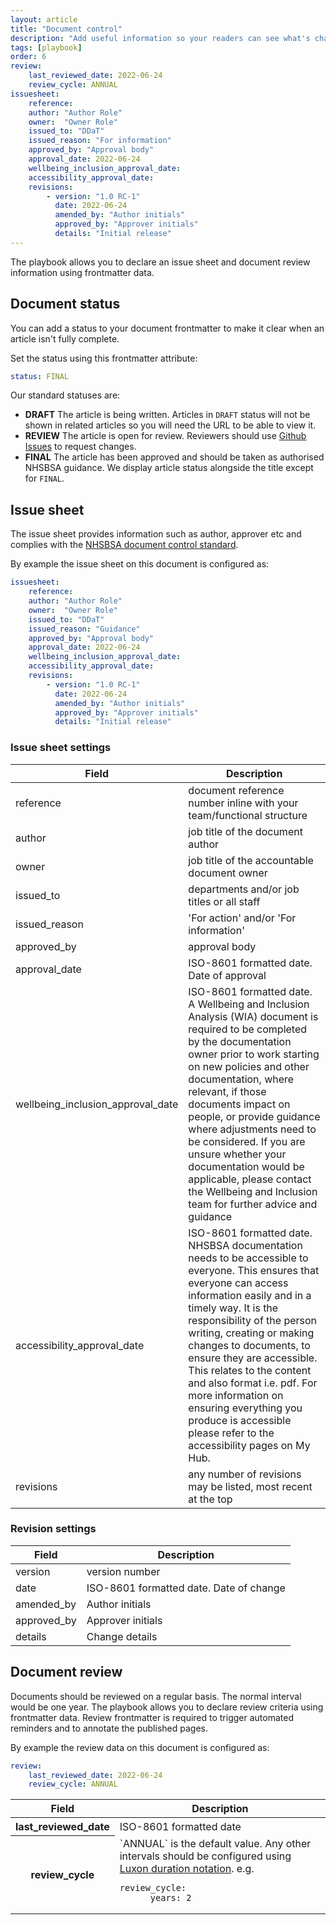 ```yaml
---
layout: article
title: "Document control"
description: "Add useful information so your readers can see what's changed"
tags: [playbook]
order: 6
review:
    last_reviewed_date: 2022-06-24
    review_cycle: ANNUAL
issuesheet:
    reference: 
    author: "Author Role"
    owner:  "Owner Role"
    issued_to: "DDaT"
    issued_reason: "For information"
    approved_by: "Approval body"
    approval_date: 2022-06-24
    wellbeing_inclusion_approval_date: 
    accessibility_approval_date: 
    revisions:
        - version: "1.0 RC-1"
          date: 2022-06-24
          amended_by: "Author initials"
          approved_by: "Approver initials"
          details: "Initial release"
---
```

The playbook allows you to declare an issue sheet and document review information using frontmatter data.

## Document status

You can add a status to your document frontmatter to make it clear when an article isn't fully complete.

Set the status using this frontmatter attribute:

```yaml
status: FINAL
```

Our standard statuses are:

* __DRAFT__
  The article is being written. Articles in `DRAFT` status will not be shown in related articles so you will need the URL to be able to view it.
* __REVIEW__
  The article is open for review. Reviewers should use [Github Issues](../github-issues) to request changes.
* __FINAL__
  The article has been approved and should be taken as authorised NHSBSA guidance.
  We display article status alongside the title except for `FINAL`.

## Issue sheet

The issue sheet provides information such as author, approver etc and complies with the [NHSBSA document control standard][nhsbsa_document_control_standard].

By example the issue sheet on this document is configured as:

```yaml
issuesheet:
    reference: 
    author: "Author Role"
    owner:  "Owner Role"
    issued_to: "DDaT"
    issued_reason: "Guidance"
    approved_by: "Approval body"
    approval_date: 2022-06-24
    wellbeing_inclusion_approval_date: 
    accessibility_approval_date: 
    revisions:
        - version: "1.0 RC-1"
          date: 2022-06-24
          amended_by: "Author initials"
          approved_by: "Approver initials"
          details: "Initial release"
```

### Issue sheet settings

| Field | Description |
|-------|-------------|
| reference | document reference number inline with your team/functional structure |
| author | job title of the document author |
| owner | job title of the accountable document owner |
| issued_to | departments and/or job titles or all staff |
| issued_reason | 'For action' and/or 'For information' |
| approved_by | approval body |
| approval_date | ISO-8601 formatted date. Date of approval |
| wellbeing_inclusion_approval_date | ISO-8601 formatted date. A Wellbeing and Inclusion Analysis (WIA) document is required to be completed by the documentation owner prior to work starting on new policies and other documentation, where relevant, if those documents impact on people, or provide guidance where adjustments need to be considered. If you are unsure whether your documentation would be applicable, please contact the Wellbeing and Inclusion team for further advice and guidance |
| accessibility_approval_date | ISO-8601 formatted date. NHSBSA documentation needs to be accessible to everyone. This ensures that everyone can access information easily and in a timely way. It is the responsibility of the person writing, creating or making changes to documents, to ensure they are accessible. This relates to the content and also format i.e. pdf. For more information on ensuring everything you produce is accessible please refer to the accessibility pages on My Hub. |
| revisions | any number of revisions may be listed, most recent at the top |

### Revision settings

| Field | Description |
|-------|-------------|
| version | version number |
| date | ISO-8601 formatted date. Date of change |
| amended_by | Author initials |
| approved_by | Approver initials |
| details | Change details |

## Document review

Documents should be reviewed on a regular basis. The normal interval would be one year. The playbook allows you to declare review criteria using frontmatter data. Review frontmatter is required to trigger automated reminders and to annotate the published pages.

By example the review data on this document is configured as:

```yaml
review:
    last_reviewed_date: 2022-06-24
    review_cycle: ANNUAL
```

<table>
<thead>
<tr><th> Field </th><th> Description </th></tr>
</thead>
<tbody>
<tr><th> last_reviewed_date </th><td> ISO-8601 formatted date </td></tr>
<tr><th> review_cycle </th><td> `ANNUAL` is the default value. Any other intervals should be configured using <a target="_blank" href="https://moment.github.io/luxon/api-docs/index.html#duration">Luxon duration notation</a>. e.g. 
<pre class="language-yaml"><code class="language-yaml"><span class="token key atrule">review_cycle</span><span class="token punctuation">:</span>
      <span class="token key atrule">years</span><span class="token punctuation">:</span> 2
</code></pre>
 </td></tr>
</tbody>
</table>

[nhsbsa_document_control_standard]: <https://nhsbsauk.sharepoint.com/sites/Governance/SitePages/Document-Management-and-Control.aspx?OR=Teams-HL&CT=1646726354655&params=eyJBcHBOYW1lIjoiVGVhbXMtRGVza3RvcCIsIkFwcFZlcnNpb24iOiIyNy8yMjAyMDcwMTgxMCJ9>
